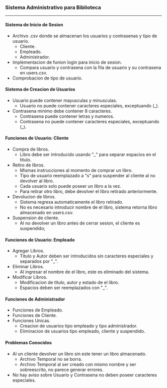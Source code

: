 ### Sistema Administrativo para Biblioteca
---

#### Sistema de Inicio de Sesion
- Archivo .csv donde se almacenan los usuarios y contrasenas y tipo de usuario.
    - Cliente.
    - Empleado.
    - Administrador.
- Implementacion de funion login para inicio de sesion.
    - Compara usuario y contrasena con la fila de usuario y su contrasena en users.csv.
- Comprobacion de tipo de usuario.

#### Sistema de Creacion de Usuarios
- Usuario puede contener mayusculas y minusculas.
    - Usuario no puede contener caracteres especiales, exceptuando (_).
- Contrasena minimo debe contener 8 caracteres.
    - Contrasena puede contener letras y numeros.
    - Contrasena no puede contener caracteres especiales, exceptuando (_).

#### Funciones de Usuario: Cliente
- Compra de libros.
    - Libro debe ser introducido usando "_" para separar espacios en el titulo.
- Retiro de libros.
    - Mismas instrucciones al momento de comprar un libro.
    - Tipo de usuario reemplazado a "s" para suspender al cliente al no devolver al libro.
    - Cada usuario solo puede poseer un libro a la vez.
    - Para retirar otro libro, debe devolver el libro retirado anteriormente.
- Devolucion de libros.
    - Sistema regresa automaticamente el libro retirado.
    - No es necesario introducir nombre de el libro, sistema retorna libro almacenado en users.csv.
- Suspension de cliente.
    - Al no devolver un libro antes de cerrar sesion, el cliente es suspendido;

#### Funciones de Usuario: Empleado
- Agregar Libros.
    - Titulo y Autor deben ser introducidos sin caracteres especiales y separados por "_".
- Eliminar Libros.
    - Al ingresar el nombre de el libro, este es eliminado del sistema.
- Modificar Libros.
    - Modificacion de titulo, autor y estado de el libro.
    - Espacios deben ser reemplazados con "_".

#### Funciones de Administrador
- Funciones de Empleado.
- Funciones de Cliente.
- Funciones Unicas.
    - Creacion de usuarios tipo empleado y tipo administrador.
    - Eliminacion de usuarios tipo empleado, cliente y suspendido.

#### Problemas Conocidos
- Al un cliente devolver un libro sin este tener un libro almacenado.
    - Archivo Temporal no se borra.
    - Archivo Temporal al ser creado con mismo nombre y ser sobreescrito, no parece generar errores.
- No hay aviso sobre Usuario y Contrasena no deben poseer caracteres especiales.